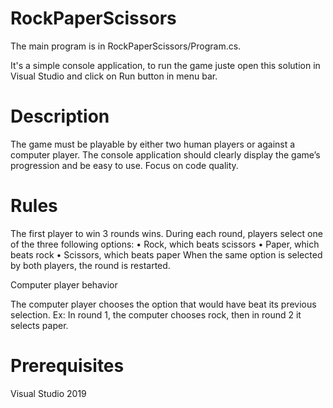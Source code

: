 # RockPaperScissors

The main program is in RockPaperScissors/Program.cs.

It's a simple console application, to run the game juste open this solution in Visual Studio and click on Run button in menu bar.

# Description

The game must be playable by either two human players or against a computer player.
The console application should clearly display the game’s progression and be easy to use.
Focus on code quality.

# Rules

The first player to win 3 rounds wins.
During each round, players select one of the three following options:
• Rock, which beats scissors
• Paper, which beats rock
• Scissors, which beats paper
When the same option is selected by both players, the round is restarted.

Computer player behavior

The computer player chooses the option that would have beat its previous selection.
Ex: In round 1, the computer chooses rock, then in round 2 it selects paper.

# Prerequisites

Visual Studio 2019
